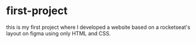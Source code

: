 # first-project
this is my first project where I developed a website based on a rocketseat's layout on figma using only HTML and CSS.

